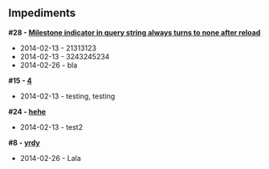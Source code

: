 ## Impediments

__#28 - [Milestone indicator in query string always turns to none after reload](https://github.com/ciuliot/github-tracker/issues/28)__

* 2014-02-13 - 21313123
* 2014-02-13 - 3243245234
* 2014-02-26 - bla

__#15 - [4](https://github.com/ciuliot/github-tracker/issues/15)__

* 2014-02-13 - testing, testing

__#24 - [hehe](https://github.com/ciuliot/github-tracker/issues/24)__

* 2014-02-13 - test2

__#8 - [yrdy](https://github.com/ciuliot/github-tracker/issues/8)__

* 2014-02-26 - Lala

